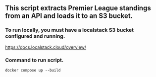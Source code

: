 ## This script extracts Premier League standings from an API and loads it to an S3 bucket.

### To run locally, you must have a localstack S3 bucket configured and running.

https://docs.localstack.cloud/overview/

### Command to run script.

`docker compose up --build`
